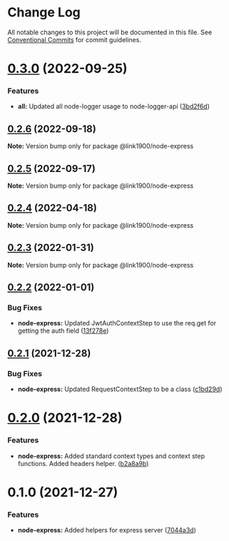 # Change Log

All notable changes to this project will be documented in this file.
See [Conventional Commits](https://conventionalcommits.org) for commit guidelines.

<a name="0.3.0"></a>
# [0.3.0](https://github.com/projects/link1900/repos/link1900/compare/diff?targetBranch=refs%2Ftags%2F@link1900/node-express@0.2.6&sourceBranch=refs%2Ftags%2F@link1900/node-express@0.3.0) (2022-09-25)


### Features

* **all:** Updated all node-logger usage to node-logger-api ([3bd2f6d](https://github.com/projects/link1900/repos/link1900/commits/3bd2f6d))





<a name="0.2.6"></a>
## [0.2.6](https://github.com/projects/link1900/repos/link1900/compare/diff?targetBranch=refs%2Ftags%2F@link1900/node-express@0.2.5&sourceBranch=refs%2Ftags%2F@link1900/node-express@0.2.6) (2022-09-18)

**Note:** Version bump only for package @link1900/node-express





<a name="0.2.5"></a>
## [0.2.5](https://github.com/projects/link1900/repos/link1900/compare/diff?targetBranch=refs%2Ftags%2F@link1900/node-express@0.2.4&sourceBranch=refs%2Ftags%2F@link1900/node-express@0.2.5) (2022-09-17)

**Note:** Version bump only for package @link1900/node-express





<a name="0.2.4"></a>
## [0.2.4](https://github.com/projects/link1900/repos/link1900/compare/diff?targetBranch=refs%2Ftags%2F@link1900/node-express@0.2.3&sourceBranch=refs%2Ftags%2F@link1900/node-express@0.2.4) (2022-04-18)

**Note:** Version bump only for package @link1900/node-express





<a name="0.2.3"></a>
## [0.2.3](https://github.com/projects/link1900/repos/link1900/compare/diff?targetBranch=refs%2Ftags%2F@link1900/node-express@0.2.2&sourceBranch=refs%2Ftags%2F@link1900/node-express@0.2.3) (2022-01-31)

**Note:** Version bump only for package @link1900/node-express





<a name="0.2.2"></a>
## [0.2.2](https://github.com/projects/link1900/repos/link1900/compare/diff?targetBranch=refs%2Ftags%2F@link1900/node-express@0.2.1&sourceBranch=refs%2Ftags%2F@link1900/node-express@0.2.2) (2022-01-01)


### Bug Fixes

* **node-express:** Updated JwtAuthContextStep to use the req.get for getting the auth field ([13f278e](https://github.com/projects/link1900/repos/link1900/commits/13f278e))





<a name="0.2.1"></a>
## [0.2.1](https://github.com/projects/link1900/repos/link1900/compare/diff?targetBranch=refs%2Ftags%2F@link1900/node-express@0.2.0&sourceBranch=refs%2Ftags%2F@link1900/node-express@0.2.1) (2021-12-28)


### Bug Fixes

* **node-express:** Updated RequestContextStep to be a class ([c1bd29d](https://github.com/projects/link1900/repos/link1900/commits/c1bd29d))





<a name="0.2.0"></a>
# [0.2.0](https://github.com/projects/link1900/repos/link1900/compare/diff?targetBranch=refs%2Ftags%2F@link1900/node-express@0.1.0&sourceBranch=refs%2Ftags%2F@link1900/node-express@0.2.0) (2021-12-28)


### Features

* **node-express:** Added standard context types and context step functions. Added headers helper. ([b2a8a9b](https://github.com/projects/link1900/repos/link1900/commits/b2a8a9b))





<a name="0.1.0"></a>
# 0.1.0 (2021-12-27)


### Features

* **node-express:** Added helpers for express server ([7044a3d](https://github.com/projects/link1900/repos/link1900/commits/7044a3d))
